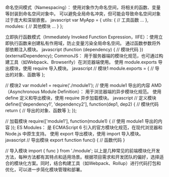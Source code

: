 命名空间模式（Namespacing）：
使用对象作为命名空间，将相关的函数、变量等封装到命名空间对象中。
可以避免全局命名冲突，但可能会导致命名空间对象过于庞大和深层嵌套。
javascript
var MyApp = {
  utils: {
    // 工具函数
    ...
  },
  modules: {
    // 其他模块
    ...
  }
};


立即执行函数模式（Immediately Invoked Function Expression，IIFE）：使用立即执行函数来创建私有作用域，防止变量污染全局命名空间。
通过函数参数将外部依赖注入模块。
javascript
(function (dependency) {
  // 模块代码
})(externalDependency);
CommonJS：
用于服务器端的模块化规范，也可通过构建工具（如Webpack、Browserify）在浏览器端使用。
使用 module.exports 导出模块，使用 require 导入模块。
javascript
// 模块1
module.exports = {
  // 导出的对象、函数等
};

// 模块2
var module1 = require('./module1');
// 使用 module1 导出的内容
AMD（Asynchronous Module Definition）：
用于浏览器端的异步模块化规范。
使用 define 定义和导出模块，使用 require 异步加载模块。
javascript
// 定义模块
define(['dependency1', 'dependency2'], function(dep1, dep2) {
  // 模块代码
  return {
    // 导出的对象、函数等
  };
});

// 加载模块
require(['module1'], function(module1) {
  // 使用 module1 导出的内容
});
ES Modules：
是 ECMAScript 6 引入的官方模块化规范，在现代浏览器和 Node.js 中原生支持。
使用 export 导出模块，使用 import 导入模块。
javascript
// 导出模块
export function func() {
  // 函数代码
}

// 导入模块
import { func } from './module';
以上是几种常见的前端模块化开发方法，每种方法都有其特点和适用场景。根据项目需求和开发团队的偏好，选择适合的模块化方案。同时，结合构建工具（如Webpack、Rollup）进行代码打包和优化，可以进一步简化模块管理和部署。
